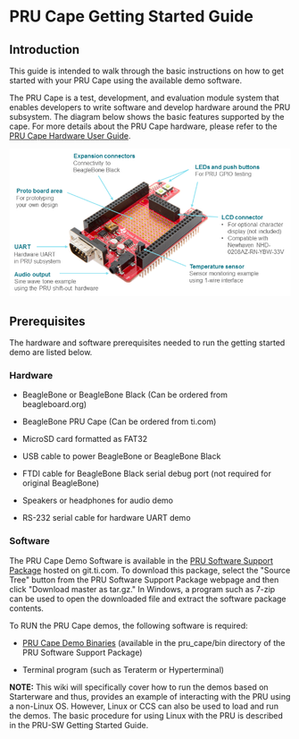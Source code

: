 # PRU Cape Getting Started Guide

## Introduction

This guide is intended to walk through the basic instructions on how to get started with your
PRU Cape using the available demo software.

The PRU Cape is a test, development, and evaluation module system that enables developers to
write software and develop hardware around the PRU subsystem.
The diagram below shows the basic features supported by the cape.
For more details about the PRU Cape hardware, please refer to the [PRU Cape Hardware User Guide]().

![fig_1](Pru_cape-wiki-blockdiagram.png)

## Prerequisites

The hardware and software prerequisites needed to run the getting started demo are listed below.

### Hardware

- BeagleBone or BeagleBone Black (Can be ordered from beagleboard.org)

- BeagleBone PRU Cape (Can be ordered from ti.com)

- MicroSD card formatted as FAT32

- USB cable to power BeagleBone or BeagleBone Black

- FTDI cable for BeagleBone Black serial debug port (not required for original BeagleBone)

- Speakers or headphones for audio demo

- RS-232 serial cable for hardware UART demo

### Software

The PRU Cape Demo Software is available in the
[PRU Software Support Package](https://git.ti.com/pru-software-support-package/pru-software-support-package/)
hosted on git.ti.com.
To download this package, select the "Source Tree" button from the PRU Software Support Package
webpage and then click "Download master as tar.gz."
In Windows, a program such as 7-zip can be used to open the downloaded file and extract the
software package contents.

To RUN the PRU Cape demos, the following software is required:

- [PRU Cape Demo Binaries](https://git.ti.com/pru-software-support-package/pru-software-support-package/trees/master/pru_cape/bin)
  (available in the pru_cape/bin directory of the PRU Software Support Package)

- Terminal program (such as Teraterm or Hyperterminal)

<b>NOTE:</b> This wiki will specifically cover how to run the demos based on Starterware and thus,
provides an example of interacting with the PRU using a non-Linux OS.
However, Linux or CCS can also be used to load and run the demos.
The basic procedure for using Linux with the PRU is described in the PRU-SW Getting Started Guide.

